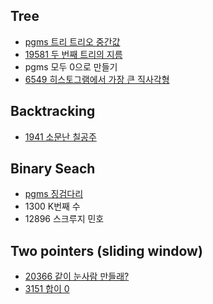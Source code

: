 <h2>Tree</h2>

- [pgms 트리 트리오 중간값](https://github.com/evelyn82/baekjoon-PS/blob/main/Tree/Trio%20median.md)
- [19581 두 번째 트리의 지름](https://github.com/evelyn82/baekjoon-PS/blob/main/Tree/19581.md)
- pgms 모두 0으로 만들기
- [6549 히스토그램에서 가장 큰 직사각형](https://github.com/evelyn82/baekjoon-PS/blob/main/Tree/6549.md)

<h2>Backtracking</h2>

- [1941 소문난 칠공주](https://github.com/evelyn82/baekjoon-PS/blob/main/Backtracking/1941.md)

<h2>Binary Seach</h2>

- [pgms 징검다리](https://github.com/evelyn82/baekjoon-PS/blob/main/binary%20search/Stepping%20stone.md)
- 1300 K번째 수
- 12896 스크루지 민호
 
<h2>Two pointers (sliding window)</h2>

- [20366 같이 눈사람 만들래?](https://github.com/evelyn82/baekjoon-PS/blob/main/boj/Two%20Pointers/20366.md)
- [3151 합이 0](https://github.com/evelyn82/baekjoon-PS/blob/main/boj/Two%20Pointers/3151.md)
